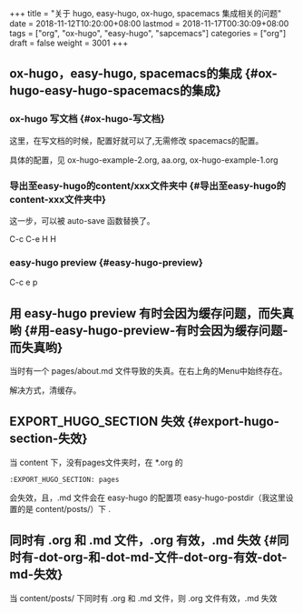 +++
title = "关于 hugo, easy-hugo, ox-hugo, spacemacs 集成相关的问题"
date = 2018-11-12T10:20:00+08:00
lastmod = 2018-11-17T00:30:09+08:00
tags = ["org", "ox-hugo", "easy-hugo", "sapcemacs"]
categories = ["org"]
draft = false
weight = 3001
+++

## ox-hugo，easy-hugo, spacemacs的集成 {#ox-hugo-easy-hugo-spacemacs的集成}


### ox-hugo 写文档 {#ox-hugo-写文档}

这里，在写文档的时候，配置好就可以了,无需修改 spacemacs的配置。

具体的配置，见 ox-hugo-example-2.org, aa.org, ox-hugo-example-1.org


### 导出至easy-hugo的content/xxx文件夹中 {#导出至easy-hugo的content-xxx文件夹中}

这一步，可以被 auto-save 函数替换了。

C-c C-e H H


### easy-hugo preview {#easy-hugo-preview}

C-c e p


## 用 easy-hugo preview 有时会因为缓存问题，而失真哟 {#用-easy-hugo-preview-有时会因为缓存问题-而失真哟}

当时有一个 pages/about.md 文件导致的失真。在右上角的Menu中始终存在。

解决方式，清缓存。


## EXPORT\_HUGO\_SECTION 失效 {#export-hugo-section-失效}

当 content 下，没有pages文件夹时，在 \*.org 的

```
:EXPORT_HUGO_SECTION: pages
```

会失效，且，.md 文件会在 easy-hugo 的配置项 easy-hugo-postdir（我这里设置的是 content/posts/）下 .


## 同时有 .org 和 .md 文件，.org 有效，.md 失效 {#同时有-dot-org-和-dot-md-文件-dot-org-有效-dot-md-失效}

当 content/posts/ 下同时有 .org 和 .md 文件，则 .org 文件有效，.md 失效
